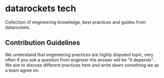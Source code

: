 # datarockets tech

Collection of engineering knowledge, best practices and guides from datarockets.

## Contribution Guidelines

We understand that engineering practices are highly disputed topic, very often if you ask a question from engineer the answer will be "it depends". We aim to discuss different practices here and write down something we as a team agree on.
